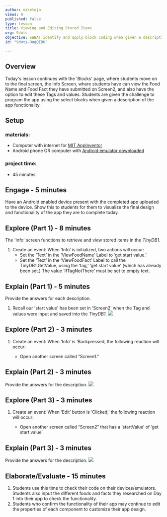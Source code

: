 ```yaml
---
author: miketeja
views: 0
published: false
type: lesson
title: Viewing and Editing Stored Items
org: 9dots
objective: SWBAT identify and apply block coding when given a description of app functionality  SWBAT retrieve and edit stored values in a database
id: "9dots-OugQIDU"

---
```


## Overview
Today's lesson continues with the 'Blocks' page, where students move on to the final screen, the Info Screen, where students have can view the Food Name and Food Fact they have submitted on Screen2, and also have the option to edit these Tags and values. Students are given the challenge to program the app using the select blocks when given a description of the app functionality. 

## Setup
### materials:
- Computer with internet for [MIT AppInventor](http://appinventor.mit.edu/explore/)
- Android phone OR computer with [Android emulator downloaded](http://appinventor.mit.edu/explore/ai2/setup-emulator.html)

### project time:
- 45 minutes

## Engage - 5 minutes
Have an Android enabled device present with the completed app uploaded to the device. Show this to students for them to visualize the final design and functionality of the app they are to complete today.

## Explore (Part 1) - 8 minutes
The 'Info' screen functions to retrieve and view stored items in the _TinyDB1_. 

1. Create an event: When ‘Info’ is initialized, two actions will occur:
	- Set the ‘Text’ in the ‘ViewFoodName’ Label to ‘get start value.’
	- Set the ‘Text’ in the ‘ViewFoodFact’ Label to call the TinyDB1.GetValue, using the ‘tag,’ ‘get start value’ (which has already been set.) The value ‘IfTagNotThere’ must be set to empty text. 

## Explain (Part 1) - 5 minutes
Provide the answers for each description.

1. Recall our 'start value' has been set in 'Screen2' when the Tag and values were input and saved into the _TinyDB1_.
![](http://uploads.9dots.io/OugVnqP_md.jpg) 

## Explore (Part 2) - 3 minutes
1. Create an event: When ‘Info’ is ‘Backpressed, the following reaction will occur:

	- Open another screen called “Screen1.”

## Explain (Part 2) - 3 minutes
Provide the answers for the description.
![](http://uploads.9dots.io/OugWI5U_md.jpg) 

## Explore (Part 3) - 3 minutes
1. Create an event: When ‘Edit’ button is ‘Clicked,’ the following reaction will occur:

	- Open another screen called “Screen2” that has a ‘startValue’ of ‘get start value’

## Explain (Part 3) - 3 minutes
Provide the answers for the description.
![](http://uploads.9dots.io/OugWOtS_md.jpg) 

## Elaborate/Evaluate - 15 minutes

1. Students use this time to check their code on their devices/emulators. Students also input the different foods and facts they researched on Day 1 into their app to check the functionality. 
2. Students who confirm the functionality of their app may continue to edit the properties of each component to customize their app design. 
